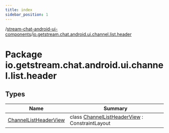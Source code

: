 ```yaml
---
title: index
sidebar_position: 1
---
```

/[stream-chat-android-ui-components](../index.md)/[io.getstream.chat.android.ui.channel.list.header](index.md)  
  
  
  
# Package io.getstream.chat.android.ui.channel.list.header  
  
  
## Types  
  
|  Name |  Summary | 
|---|---|
| <a name="io.getstream.chat.android.ui.channel.list.header/ChannelListHeaderView///PointingToDeclaration/"></a>[ChannelListHeaderView](ChannelListHeaderView/index.md)| <a name="io.getstream.chat.android.ui.channel.list.header/ChannelListHeaderView///PointingToDeclaration/"></a>class [ChannelListHeaderView](ChannelListHeaderView/index.md) : ConstraintLayout|

